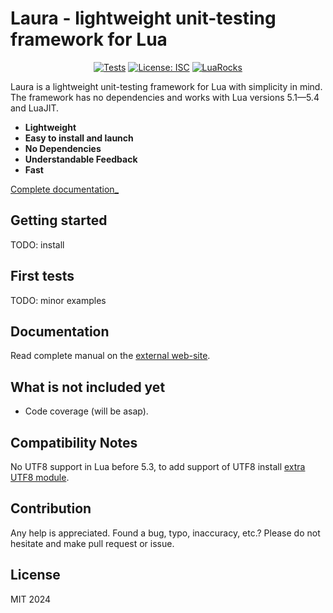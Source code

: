 # Laura - lightweight unit-testing framework for Lua

<p align="center">
<a href="https://github.com/dknight/laura/actions/workflows/tests.yml"><img src="https://github.com/dknight/laura/actions/workflows/tests.yml/badge.svg" alt="Tests"></a>
<a href="https://opensource.org/licenses/MIT"><img src="https://img.shields.io/badge/License-MIT-blue.svg" alt="License: ISC"></a>
<a href="https://luarocks.org/modules/dknight/laura"><img src="https://img.shields.io/luarocks/v/dknight/laura" alt="LuaRocks"></a>
</p>

Laura is a lightweight unit-testing framework for Lua with simplicity in mind.
The framework has no dependencies and works with Lua versions 5.1—5.4 and
LuaJIT.

- **Lightweight**
- **Easy to install and launch**
- **No Dependencies**
- **Understandable Feedback**
- **Fast**

[Complete documentation\_](https://www.whoop.ee/laura/)

## Getting started

TODO: install

## First tests

TODO: minor examples

## Documentation

Read complete manual on the [external web-site](https://www.whoop.ee/laura/).

## What is not included yet

- Code coverage (will be asap).

## Compatibility Notes

No UTF8 support in Lua before 5.3, to add support of UTF8 install
[extra UTF8 module](https://github.com/starwing/luautf8).

## Contribution

Any help is appreciated. Found a bug, typo, inaccuracy, etc.? Please do not
hesitate and make pull request or issue.

## License

MIT 2024
